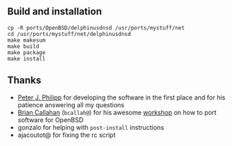 ## Build and installation

```shell
cp -R ports/OpenBSD/delphinusdnsd /usr/ports/mystuff/net
cd /usr/ports/mystuff/net/delphinusdnsd
make makesum
make build
make package
make install
```

## Thanks

* [Peter J. Philipp](https://delphinusdns.org/credits.html) for developing the software in the first place and for his patience answering all my questions
* [Brian Callahan](https://briancallahan.net) (`bcallah@`) for his awesome [workshop](https://www.youtube.com/watch?v=z_TnemhzbXQ) on how to port software for OpenBSD
* gonzalo for helping with `post-install` instructions
* ajacoutot@ for fixing the rc script
